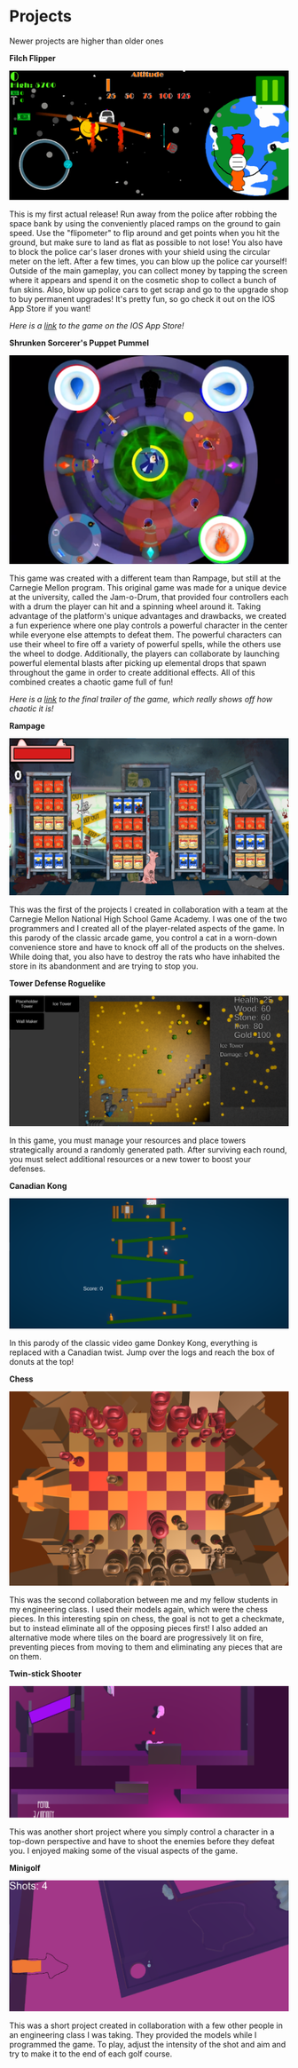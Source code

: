 
# Projects
Newer projects are higher than older ones

**Filch Flipper**

![Space-Heist](/assets/img/Filch-Flipper.png)

This is my first actual release! Run away from the police after robbing the space bank by using the conveniently placed ramps on the ground to gain speed. Use the "flipometer" to flip around and get points when you hit the ground, but make sure to land as flat as possible to not lose! You also have to block the police car's laser drones with your shield using the circular meter on the left. After a few times, you can blow up the police car yourself! Outside of the main gameplay, you can collect money by tapping the screen where it appears and spend it on the cosmetic shop to collect a bunch of fun skins. Also, blow up police cars to get scrap and go to the upgrade shop to buy permanent upgrades! It's pretty fun, so go check it out on the IOS App Store if you want!

*Here is a [link](https://apps.apple.com/us/app/filch-flipper/id6736406919?uo=4) to the game on the IOS App Store!*

**Shrunken Sorcerer's Puppet Pummel**

![SSPP](/assets/img/SSPP.png)

This game was created with a different team than Rampage, but still at the Carnegie Mellon program. This original game was made for a unique device at the university, called the Jam-o-Drum, that provided four controllers each with a drum the player can hit and a spinning wheel around it. Taking advantage of the platform's unique advantages and drawbacks, we created a fun experience where one play controls a powerful character in the center while everyone else attempts to defeat them. The powerful characters can use their wheel to fire off a variety of powerful spells, while the others use the wheel to dodge. Additionally, the players can collaborate by launching powerful elemental blasts after picking up elemental drops that spawn throughout the game in order to create additional effects. All of this combined creates a chaotic game full of fun!

*Here is a [link](https://drive.google.com/file/d/1a_KdRTTd2Y-TLGrKvUbb9tz7or5om3ik/view?usp=sharing) to the final trailer of the game, which really shows off how chaotic it is!*

**Rampage**

![Rampage](/assets/img/Rampage.png)

This was the first of the projects I created in collaboration with a team at the Carnegie Mellon National High School Game Academy. I was one of the two programmers and I created all of the player-related aspects of the game. In this parody of the classic arcade game, you control a cat in a worn-down convenience store and have to knock off all of the products on the shelves. While doing that, you also have to destroy the rats who have inhabited the store in its abandonment and are trying to stop you.

**Tower Defense Roguelike**

![TD-Roguelike](/assets/img/TD-Roguelike.png)

In this game, you must manage your resources and place towers strategically around a randomly generated path. After surviving each round, you must select additional resources or a new tower to boost your defenses. 

**Canadian Kong**

![Donkey Kong](/assets/img/DK.png)

In this parody of the classic video game Donkey Kong, everything is replaced with a Canadian twist. Jump over the logs and reach the box of donuts at the top!

**Chess**

![Chess](/assets/img/Chess.png)

This was the second collaboration between me and my fellow students in my engineering class. I used their models again, which were the chess pieces. In this interesting spin on chess, the goal is not to get a checkmate, but to instead eliminate all of the opposing pieces first! I also added an alternative mode where tiles on the board are progressively lit on fire, preventing pieces from moving to them and eliminating any pieces that are on them.

**Twin-stick Shooter**

![Twin-stick Shooter](/assets/img/Twinstick-Shooter.png)

This was another short project where you simply control a character in a top-down perspective and have to shoot the enemies before they defeat you. I enjoyed making some of the visual aspects of the game.

**Minigolf**

![Minigolf](/assets/img/Minigolf.png)

This was a short project created in collaboration with a few other people in an engineering class I was taking. They provided the models while I programmed the game. To play, adjust the intensity of the shot and aim and try to make it to the end of each golf course.





